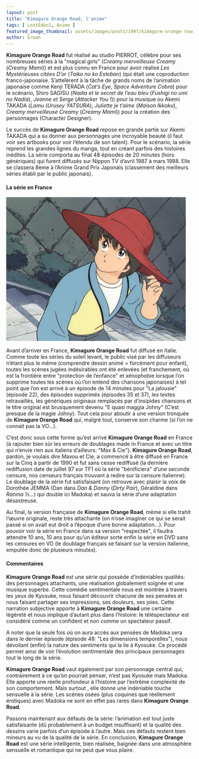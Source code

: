 ```yaml
---
layout: post
title: "Kimagure Orange Road, l'anime"
tags: [ LostEden1, Anime ]
featured_image_thumbnail: assets/images/posts/1997/kimagure-orange-road-anime.jpg
author: Erwan
---
```


**Kimagure Orange Road** fut réalisé au studio PIERROT, célèbre pour ses nombreuses séries à la "magical girls" (*Creamy merveilleuse Creamy* (*Creamy Mami*)) et est plus connu en France pour avoir réalisé *Les Mystérieuses citées D’or* (*Taiko no ko Esteban*) (qui était une coproduction franco-japonaise. S’attelèrent à la tâche de grands noms de l’animation japonaise comme Kenji TERADA (*Cat’s Eye*, *Space Adventure Cobra*) pour le scénario, Shiro SAGISU (*Nadia et le secret de l’eau bleu* (*Fushigi no umi no Nadia*), *Jeanne et Serge* (*Attacker You !*)) pour la musique ou Akemi TAKADA (*Lamu* (*Urusey YATSURA*), *Juliette je t’aime* (*Maison Ikkoku*), *Creamy merveilleuse Creamy* (*Creamy Mami*)) pour la création des personnages (Character Designer). 

Le succès de **Kimagure Orange Road** repose en grande partie sur Akemi TAKADA qui a su donner aux personnages une incroyable beauté (il faut voir ses artbooks pour voir l’étendu de son talent). Pour le scénario, la série reprend les grandes lignes du manga, tout en créant parfois des histoires inédites. La série comporta au final 48 épisodes de 20 minutes (hors génériques) qui furent diffusés sur Nippon TV d’avril 1987 à mars 1988. Elle se classera 8ème à l’Anime Grand Prix Japonais (classement des meilleurs séries établi par le public japonais). 

#### La série en France

![Kimagure Orange Road, l'anime](assets/images/posts/1997/kimagure-orange-road-anime.jpg#left) 

Avant d’arriver en France, **Kimagure Orange Road** fut diffusé en Italie. Comme toute les séries du soleil levant, le public visé par les diffuseurs n’étant plus le même (comprendre dessin animé = forcément pour enfant), toutes les scènes jugées indésirables ont été enlevées (et franchement, où est la frontière entre "protection de l’enfance" et xénophobie lorsque l’on supprime toutes les scènes où l’on entend des chansons japonaises) à tel point que l’on est arrivé à un épisode de 14 minutes pour "La jalousie" (épisode 22), des épisodes supprimés (épisodes 35 et 37), les textes retravaillés, les génériques originaux remplacés par d’insipides chansons et le titre original est brusquement devenu "E quasi maggia Johny" (C’est presque de la magie Johny). Tout cela pour aboutir à une version tronquée de **Kimagure Orange Road** qui, malgré tout, conserve son charme (si l’on ne connait pas la VO…). 

C’est donc sous cette forme qu’est arrivé **Kimagure Orange Road** en France (à rajouter bien sûr les erreurs de doublages made in France et avec un titre qui n’envie rien aux italiens d’ailleurs: "Max & Cie"). **Kimagure Orange Road**, pardon, je voulais dire Maxou et Cie, a commencé à être diffusé en France sur la Cinq à partir de 1990 et fut sans cesse rediffusé (la dernière rediffusion date de juillet 97 sur TF1 où la série "bénificiera" d’une seconde censure, nos censeurs français trouvant à redire sur la censure italienne). Le doublage de la série fut satisfaisant (on retrouve avec plaisir la voix de Dorothée JEMMA (Dan dans *Dan & Danny* (*Dirty Pair*), Géraldine dans *Ranma ½*…) qui double ici Madoka) et sauva la série d’une adaptation désastreuse. 

Au final, la version française de **Kimagure Orange Road**, même si elle trahit l’œuvre originale, reste très attachante (on n’ose imaginer ce qui se serait passé si on avait eut droit a l’époque d’une bonne adaptation…). Pour pouvoir voir la série en France dans sa version "respectée", il faudra attendre 10 ans, 10 ans pour qu’un éditeur sorte enfin la série en DVD sans les censures en VO (le doublage français se faisant sur la version italienne, emputée donc de plusieurs minutes).

#### Commentaires

**Kimagure Orange Road** est une série qui possède d’indéniables qualités: des personnages attachants, une réalisation globalement soignée et une musique superbe. Cette comédie sentimentale nous est montrée à travers les yeux de Kyosuke, nous faisant découvrir chacune de ses pensées et nous faisant partager ses impressions, ses douleurs, ses joies. Cette narration subjective apporte à **Kimagure Orange Road** une certaine légèreté et nous implique d’autant plus dans l’histoire: le téléspectateur est considéré comme un confident et non comme un spectateur passif. 

A noter que la seule fois où on aura accès aux pensées de Madoka sera dans le dernier épisode (épisode 48: "Les dimensions temporelles"), nous dévoilant (enfin) la nature des sentiments qui la lie à Kyosuke. Ce procédé permet ainsi de voir l’évolution sentimentale des principaux personnages tout le long de la série. 

**Kimagure Orange Road** vaut également par son personnage central qui, contrairement à ce qu’on pourrait penser, n’est pas Kyosuke mais Madoka. Elle apporte une réelle profondeur à l’histoire par l’extrême complexité de son comportement. Mais surtout , elle donne une indéniable touche sensuelle à la série. Les scènes osées (plus coquines que réellement érotiques) avec Madoka ne sont en effet pas rares dans **Kimagure Orange Road**. 

Passons maintenant aux défauts de la série: l’animation est tout juste satisfaisante (dû probablement à un budget insuffisant) et la qualité des dessins varie parfois d’un épisode à l’autre. Mais ces défauts restent bien mineurs au vu de la qualité de la série. En conclusion, **Kimagure Orange Road** est une série intelligente, bien réalisée, baignée dans une atmosphère sensuelle et romantique qui ne peut que vous plaire.